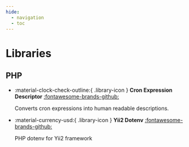 ```yaml
---
hide:
  - navigation
  - toc
---
```


# Libraries

## PHP


<div class="grid cards" markdown>

-   :material-clock-check-outline:{ .library-icon } __Cron Expression Descriptor__  [:fontawesome-brands-github:](https://github.com/panlatent/cron-expression-descriptor)

    Converts cron expressions into human readable descriptions.

-   :material-currency-usd:{ .library-icon } __Yii2 Dotenv__  [:fontawesome-brands-github:](https://github.com/panlatent/yii2-dotenv)
    
    PHP dotenv for Yii2 framework

</div>